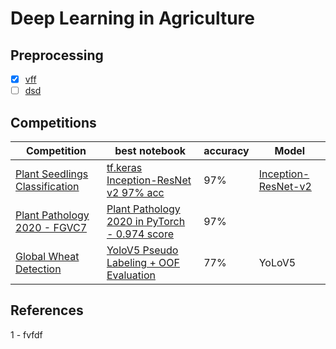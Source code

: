 # Deep Learning in Agriculture

## Preprocessing 
- [x] [vff](dfdf)
- [ ] [dsd](dedede)

## Competitions

  Competition |best notebook  | accuracy | Model 
--- | --- | --- | ---
[Plant Seedlings Classification](https://www.kaggle.com/c/plant-seedlings-classification)  | [tf.keras Inception-ResNet v2 97% acc](https://www.kaggle.com/aithammadiabdellatif/tf-keras-inception-resnet-v2-97-acc/edit) | 97% | [Inception-ResNet-v2](https://paperswithcode.com/method/inception-resnet-v2)
[Plant Pathology 2020 - FGVC7](https://www.kaggle.com/c/plant-pathology-2020-fgvc7/)  | [Plant Pathology 2020 in PyTorch - 0.974 score](https://www.kaggle.com/blurrymood/plant-pathology-2020-in-pytorch-0-974-score) | 97% | [ ]( )
[Global Wheat Detection](https://www.kaggle.com/c/global-wheat-detection) | [YoloV5 Pseudo Labeling + OOF Evaluation](https://www.kaggle.com/aithammadiabdellatif/yolov5-pseudo-labeling-oof-evaluation) | 77% | YoLoV5





## References

1 - fvfdf
